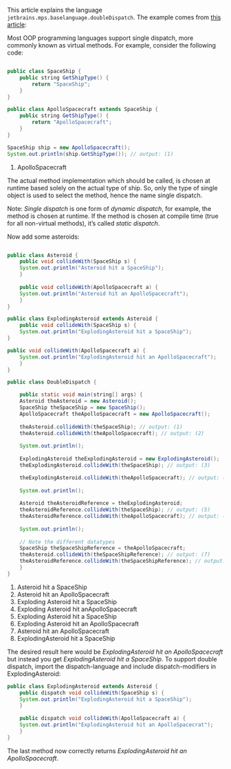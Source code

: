 This article explains the language `jetbrains.mps.baselanguage.doubleDispatch`. The example comes from [this article](https://www.codeproject.com/Articles/588882/TheplusVisitorplusPatternplusExplained#single-dispatch):

Most OOP programming languages support single dispatch, more commonly known as virtual methods. For example, consider the following code:


``` java title="Single dispatch"

public class SpaceShip {
    public string GetShipType() {
        return "SpaceShip";
    }
}

public class ApolloSpacecraft extends SpaceShip {
    public string GetShipType() {
        return "ApolloSpacecraft";
    }
}

SpaceShip ship = new ApolloSpacecraft();
System.out.println(ship.GetShipType()); // output: (1)
```

1. ApolloSpacecraft

The actual method implementation which should be called, is chosen at runtime based solely on the actual type of ship. So, only the type of single object is used to select the method, hence the name single dispatch.

Note: *Single dispatch* is one form of *dynamic dispatch*, for example, the method is chosen at runtime. If the method is chosen at compile time (true for all non-virtual methods), it’s called *static dispatch*.

Now add some asteroids:

``` java title="Double dispatch"

public class Asteroid {
    public void collideWith(SpaceShip s) {
    System.out.println("Asteroid hit a SpaceShip");
    }
    
    public void collideWith(ApolloSpacecraft a) {
    System.out.println("Asteroid hit an ApolloSpacecraft");
    }
}

public class ExplodingAsteroid extends Asteroid {
    public void collideWith(SpaceShip s) {
    System.out.println("ExplodingAsteroid hit a SpaceShip");
}

public void collideWith(ApolloSpacecraft a) {
    System.out.println("ExplodingAsteroid hit an ApolloSpacecraft");
    }
}

public class DoubleDispatch {

    public static void main(string[] args) {
    Asteroid theAsteroid = new Asteroid();
    SpaceShip theSpaceShip = new SpaceShip();
    ApolloSpacecraft theApolloSpacecraft = new ApolloSpacecraft();
    
    theAsteroid.collideWith(theSpaceShip); // output: (1) 
    theAsteroid.collideWith(theApolloSpacecraft); // output: (2)
     
    System.out.println(); 
     
    ExplodingAsteroid theExplodingAsteroid = new ExplodingAsteroid(); 
    theExplodingAsteroid.collideWith(theSpaceShip); // output: (3)

    theExplodingAsteroid.collideWith(theApolloSpacecraft); // output: (4)
     
    System.out.println(); 
     
    Asteroid theAsteroidReference = theExplodingAsteroid; 
    theAsteroidReference.collideWith(theSpaceShip); // output: (5)
    theAsteroidReference.collideWith(theApolloSpacecraft); // output: (6)
     
    System.out.println(); 
     
    // Note the different datatypes  
    SpaceShip theSpaceShipReference = theApolloSpacecraft; 
    theAsteroid.collideWith(theSpaceShipReference); // output: (7)
    theAsteroidReference.collideWith(theSpaceShipReference); // output: (8)
    }
}
```

1. Asteroid hit a SpaceShip
2. Asteroid hit an ApolloSpacecraft
3. Exploding Asteroid hit a SpaceShip
4. Exploding Asteroid hit anApolloSpacecraft
5. Exploding Asteroid hit a SpaceShip
6. Exploding Asteroid hit an ApolloSpacecraft
7. Asteroid hit an ApolloSpacecraft
8. ExplodingAsteroid hit a SpaceShip

The desired result here would be *ExplodingAsteroid hit an ApolloSpacecraft* but instead you get *ExplodingAsteroid hit a SpaceShip*.
To support double dispatch, import the dispatch-language and include dispatch-modifiers in ExplodingAsteroid:

``` java
public class ExplodingAsteroid extends Asteroid {
    public dispatch void collideWith(SpaceShip s) {
    System.out.println("ExplodingAsteroid hit a SpaceShip");
    }
    
    public dispatch void collideWith(ApolloSpacecraft a) {
    System.out.println("ExplodingAsteroid hit an ApolloSpacecrat");
    }
}
```

The last method now correctly returns *ExplodingAsteroid hit an ApolloSpacecraft*.